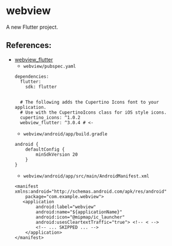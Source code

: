 # webview

A new Flutter project.

## References:
* [webview_flutter](https://pub.dev/packages/webview_flutter)
  * `webview/pubspec.yaml`
  ```
  dependencies:
    flutter:
      sdk: flutter


    # The following adds the Cupertino Icons font to your application.
    # Use with the CupertinoIcons class for iOS style icons.
    cupertino_icons: ^1.0.2
    webview_flutter: ^3.0.4 # <-
  ```
  * `webview/android/app/build.gradle`
  ```
  android {
      defaultConfig {
          minSdkVersion 20
      }
  }
  ```
  * `webview/android/app/src/main/AndroidManifest.xml`
  ```
  <manifest xmlns:android="http://schemas.android.com/apk/res/android"
      package="com.example.webview">
     <application
          android:label="webview"
          android:name="${applicationName}"
          android:icon="@mipmap/ic_launcher"
          android:usesCleartextTraffic="true"> <!-- < -->
          <!-- ... SKIPPED ... -->
      </application>
  </manifest>
  ```
